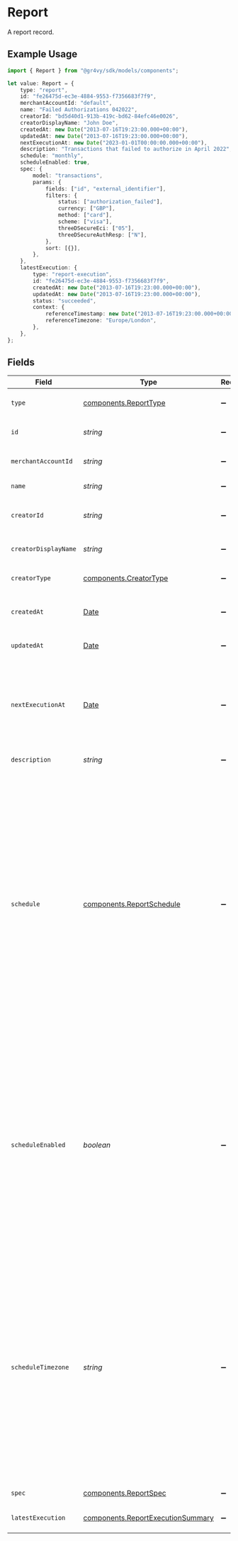 # Report

A report record.

## Example Usage

```typescript
import { Report } from "@gr4vy/sdk/models/components";

let value: Report = {
    type: "report",
    id: "fe26475d-ec3e-4884-9553-f7356683f7f9",
    merchantAccountId: "default",
    name: "Failed Authorizations 042022",
    creatorId: "bd5d40d1-913b-419c-bd62-84efc46e0026",
    creatorDisplayName: "John Doe",
    createdAt: new Date("2013-07-16T19:23:00.000+00:00"),
    updatedAt: new Date("2013-07-16T19:23:00.000+00:00"),
    nextExecutionAt: new Date("2023-01-01T00:00:00.000+00:00"),
    description: "Transactions that failed to authorize in April 2022",
    schedule: "monthly",
    scheduleEnabled: true,
    spec: {
        model: "transactions",
        params: {
            fields: ["id", "external_identifier"],
            filters: {
                status: ["authorization_failed"],
                currency: ["GBP"],
                method: ["card"],
                scheme: ["visa"],
                threeDSecureEci: ["05"],
                threeDSecureAuthResp: ["N"],
            },
            sort: [{}],
        },
    },
    latestExecution: {
        type: "report-execution",
        id: "fe26475d-ec3e-4884-9553-f7356683f7f9",
        createdAt: new Date("2013-07-16T19:23:00.000+00:00"),
        updatedAt: new Date("2013-07-16T19:23:00.000+00:00"),
        status: "succeeded",
        context: {
            referenceTimestamp: new Date("2013-07-16T19:23:00.000+00:00"),
            referenceTimezone: "Europe/London",
        },
    },
};
```

## Fields

| Field                                                                                                                                                                                                                                                                                                                                                                                                                 | Type                                                                                                                                                                                                                                                                                                                                                                                                                  | Required                                                                                                                                                                                                                                                                                                                                                                                                              | Description                                                                                                                                                                                                                                                                                                                                                                                                           | Example                                                                                                                                                                                                                                                                                                                                                                                                               |
| --------------------------------------------------------------------------------------------------------------------------------------------------------------------------------------------------------------------------------------------------------------------------------------------------------------------------------------------------------------------------------------------------------------------- | --------------------------------------------------------------------------------------------------------------------------------------------------------------------------------------------------------------------------------------------------------------------------------------------------------------------------------------------------------------------------------------------------------------------- | --------------------------------------------------------------------------------------------------------------------------------------------------------------------------------------------------------------------------------------------------------------------------------------------------------------------------------------------------------------------------------------------------------------------- | --------------------------------------------------------------------------------------------------------------------------------------------------------------------------------------------------------------------------------------------------------------------------------------------------------------------------------------------------------------------------------------------------------------------- | --------------------------------------------------------------------------------------------------------------------------------------------------------------------------------------------------------------------------------------------------------------------------------------------------------------------------------------------------------------------------------------------------------------------- |
| `type`                                                                                                                                                                                                                                                                                                                                                                                                                | [components.ReportType](../../models/components/reporttype.md)                                                                                                                                                                                                                                                                                                                                                        | :heavy_minus_sign:                                                                                                                                                                                                                                                                                                                                                                                                    | The type of this resource. Is always `report`.                                                                                                                                                                                                                                                                                                                                                                        | report                                                                                                                                                                                                                                                                                                                                                                                                                |
| `id`                                                                                                                                                                                                                                                                                                                                                                                                                  | *string*                                                                                                                                                                                                                                                                                                                                                                                                              | :heavy_minus_sign:                                                                                                                                                                                                                                                                                                                                                                                                    | The unique identifier for this report.                                                                                                                                                                                                                                                                                                                                                                                | fe26475d-ec3e-4884-9553-f7356683f7f9                                                                                                                                                                                                                                                                                                                                                                                  |
| `merchantAccountId`                                                                                                                                                                                                                                                                                                                                                                                                   | *string*                                                                                                                                                                                                                                                                                                                                                                                                              | :heavy_minus_sign:                                                                                                                                                                                                                                                                                                                                                                                                    | The unique ID for a merchant account.                                                                                                                                                                                                                                                                                                                                                                                 | default                                                                                                                                                                                                                                                                                                                                                                                                               |
| `name`                                                                                                                                                                                                                                                                                                                                                                                                                | *string*                                                                                                                                                                                                                                                                                                                                                                                                              | :heavy_minus_sign:                                                                                                                                                                                                                                                                                                                                                                                                    | The name of this report.                                                                                                                                                                                                                                                                                                                                                                                              | Failed Authorizations 042022                                                                                                                                                                                                                                                                                                                                                                                          |
| `creatorId`                                                                                                                                                                                                                                                                                                                                                                                                           | *string*                                                                                                                                                                                                                                                                                                                                                                                                              | :heavy_minus_sign:                                                                                                                                                                                                                                                                                                                                                                                                    | The unique identifier for the creator of this report.                                                                                                                                                                                                                                                                                                                                                                 | bd5d40d1-913b-419c-bd62-84efc46e0026                                                                                                                                                                                                                                                                                                                                                                                  |
| `creatorDisplayName`                                                                                                                                                                                                                                                                                                                                                                                                  | *string*                                                                                                                                                                                                                                                                                                                                                                                                              | :heavy_minus_sign:                                                                                                                                                                                                                                                                                                                                                                                                    | The name of the creator of this report.                                                                                                                                                                                                                                                                                                                                                                               | John Doe                                                                                                                                                                                                                                                                                                                                                                                                              |
| `creatorType`                                                                                                                                                                                                                                                                                                                                                                                                         | [components.CreatorType](../../models/components/creatortype.md)                                                                                                                                                                                                                                                                                                                                                      | :heavy_minus_sign:                                                                                                                                                                                                                                                                                                                                                                                                    | The type of the creator of this report.                                                                                                                                                                                                                                                                                                                                                                               |                                                                                                                                                                                                                                                                                                                                                                                                                       |
| `createdAt`                                                                                                                                                                                                                                                                                                                                                                                                           | [Date](https://developer.mozilla.org/en-US/docs/Web/JavaScript/Reference/Global_Objects/Date)                                                                                                                                                                                                                                                                                                                         | :heavy_minus_sign:                                                                                                                                                                                                                                                                                                                                                                                                    | The date and time this report was created in our system.                                                                                                                                                                                                                                                                                                                                                              | 2013-07-16T19:23:00.000+00:00                                                                                                                                                                                                                                                                                                                                                                                         |
| `updatedAt`                                                                                                                                                                                                                                                                                                                                                                                                           | [Date](https://developer.mozilla.org/en-US/docs/Web/JavaScript/Reference/Global_Objects/Date)                                                                                                                                                                                                                                                                                                                         | :heavy_minus_sign:                                                                                                                                                                                                                                                                                                                                                                                                    | The date and time this report was last updated.                                                                                                                                                                                                                                                                                                                                                                       | 2013-07-16T19:23:00.000+00:00                                                                                                                                                                                                                                                                                                                                                                                         |
| `nextExecutionAt`                                                                                                                                                                                                                                                                                                                                                                                                     | [Date](https://developer.mozilla.org/en-US/docs/Web/JavaScript/Reference/Global_Objects/Date)                                                                                                                                                                                                                                                                                                                         | :heavy_minus_sign:                                                                                                                                                                                                                                                                                                                                                                                                    | The date and time this report will next be executed, provided<br/>that `schedule_enabled` is `true`. This value is null if this<br/>is a one-off report.                                                                                                                                                                                                                                                              | 2023-01-01T00:00:00.000+00:00                                                                                                                                                                                                                                                                                                                                                                                         |
| `description`                                                                                                                                                                                                                                                                                                                                                                                                         | *string*                                                                                                                                                                                                                                                                                                                                                                                                              | :heavy_minus_sign:                                                                                                                                                                                                                                                                                                                                                                                                    | The description of this report.                                                                                                                                                                                                                                                                                                                                                                                       | Transactions that failed to authorize in April 2022                                                                                                                                                                                                                                                                                                                                                                   |
| `schedule`                                                                                                                                                                                                                                                                                                                                                                                                            | [components.ReportSchedule](../../models/components/reportschedule.md)                                                                                                                                                                                                                                                                                                                                                | :heavy_minus_sign:                                                                                                                                                                                                                                                                                                                                                                                                    | Specifies the schedule of this report.<br/><br/>If this is a one-off report, this value is `once`.<br/><br/>If this is a recurring report, this value is set to the<br/>frequency by which the report will be executed. For example, a<br/>`monthly` schedule means that this report will be periodically<br/>executed at the start of each month.<br/><br/>Note that a `weekly` schedule means that the report is executed<br/>at the start of every Monday. | monthly                                                                                                                                                                                                                                                                                                                                                                                                               |
| `scheduleEnabled`                                                                                                                                                                                                                                                                                                                                                                                                     | *boolean*                                                                                                                                                                                                                                                                                                                                                                                                             | :heavy_minus_sign:                                                                                                                                                                                                                                                                                                                                                                                                    | Indicates whether this report's scheduling is enabled. This value<br/>can only be set to `true` if this is a recurring report.<br/><br/>When this value is set to `true`, this report will be executed at<br/>the `next_execution_at` date and time.<br/><br/>When this value is set to `false`, future executions of this<br/>report are paused until this value is set to `true` again.                             | true                                                                                                                                                                                                                                                                                                                                                                                                                  |
| `scheduleTimezone`                                                                                                                                                                                                                                                                                                                                                                                                    | *string*                                                                                                                                                                                                                                                                                                                                                                                                              | :heavy_minus_sign:                                                                                                                                                                                                                                                                                                                                                                                                    | The time zone in which the next execution will be scheduled. This<br/>value is used to calculate this report's `next_execution_at` value<br/>and is only relevant if this is a recurring report. This time zone<br/>is also used to calculate the timestamp range for reports that use<br/>date-time placeholders. Date-time placeholders are dynamic<br/>timestamps that change with every report execution.         |                                                                                                                                                                                                                                                                                                                                                                                                                       |
| `spec`                                                                                                                                                                                                                                                                                                                                                                                                                | [components.ReportSpec](../../models/components/reportspec.md)                                                                                                                                                                                                                                                                                                                                                        | :heavy_minus_sign:                                                                                                                                                                                                                                                                                                                                                                                                    | The specifications of this report.                                                                                                                                                                                                                                                                                                                                                                                    |                                                                                                                                                                                                                                                                                                                                                                                                                       |
| `latestExecution`                                                                                                                                                                                                                                                                                                                                                                                                     | [components.ReportExecutionSummary](../../models/components/reportexecutionsummary.md)                                                                                                                                                                                                                                                                                                                                | :heavy_minus_sign:                                                                                                                                                                                                                                                                                                                                                                                                    | Details of the latest execution of this report.                                                                                                                                                                                                                                                                                                                                                                       |                                                                                                                                                                                                                                                                                                                                                                                                                       |